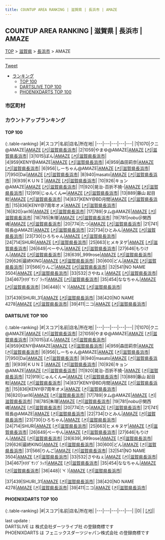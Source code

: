 ```yaml
---
title: COUNTUP AREA RANKING | 滋賀県 | 長浜市 | AMAZE
---
```

## COUNTUP AREA RANKING | 滋賀県 | 長浜市 | AMAZE

[TOP](/darts/rank/) > [滋賀県](/darts/rank/滋賀県/) > [長浜市](/darts/rank/滋賀県/長浜市/) > AMAZE

___

<a href="https://twitter.com/share?ref_src=twsrc%5Etfw" data-text="COUNTUP AREA RANKING | 滋賀県長浜市AMAZE" class="twitter-share-button" data-hashtags="DARTSLIVE,PHOENIXDARTS,darts,ダーツ" data-show-count="false">Tweet</a>

* [ランキング](#カウントアップランキング)
    * [TOP 100](#top-100)
    * [DARTSLIVE TOP 100](#dartslive-top-100)
    * [PHOENIXDARTS TOP 100](#phoenixdarts-top-100)

### 市区町村

<ul>

</ul>

### カウントアップランキング

#### TOP 100



{:.table-ranking}
|#|スコア|名前|店名|所在地|
|---|---|---|---|---|
|1|1070|<span class="rank-name-dl">クニ@AMAZE</span>|<a href="/darts/rank/shops/6ca66964868b40bf25d56fb0e5c39bac.html">AMAZE</a> <a href="https://search.dartslive.com/jp/shop/6ca66964868b40bf25d56fb0e5c39bac">[↗]</a>|<a href="/darts/rank/滋賀県/長浜市">滋賀県長浜市</a>|
|2|1059|<span class="rank-name-dl">やまゆ@AMAZE</span>|<a href="/darts/rank/shops/6ca66964868b40bf25d56fb0e5c39bac.html">AMAZE</a> <a href="https://search.dartslive.com/jp/shop/6ca66964868b40bf25d56fb0e5c39bac">[↗]</a>|<a href="/darts/rank/滋賀県/長浜市">滋賀県長浜市</a>|
|3|1015|<span class="rank-name-dl">ぽん</span>|<a href="/darts/rank/shops/6ca66964868b40bf25d56fb0e5c39bac.html">AMAZE</a> <a href="https://search.dartslive.com/jp/shop/6ca66964868b40bf25d56fb0e5c39bac">[↗]</a>|<a href="/darts/rank/滋賀県/長浜市">滋賀県長浜市</a>|
|4|959|<span class="rank-name-dl">KENY@AMAZE</span>|<a href="/darts/rank/shops/6ca66964868b40bf25d56fb0e5c39bac.html">AMAZE</a> <a href="https://search.dartslive.com/jp/shop/6ca66964868b40bf25d56fb0e5c39bac">[↗]</a>|<a href="/darts/rank/滋賀県/長浜市">滋賀県長浜市</a>|
|4|959|<span class="rank-name-dl">森田莉奈</span>|<a href="/darts/rank/shops/6ca66964868b40bf25d56fb0e5c39bac.html">AMAZE</a> <a href="https://search.dartslive.com/jp/shop/6ca66964868b40bf25d56fb0e5c39bac">[↗]</a>|<a href="/darts/rank/滋賀県/長浜市">滋賀県長浜市</a>|
|6|956|<span class="rank-name-dl">しーちゃん@AMAZE</span>|<a href="/darts/rank/shops/6ca66964868b40bf25d56fb0e5c39bac.html">AMAZE</a> <a href="https://search.dartslive.com/jp/shop/6ca66964868b40bf25d56fb0e5c39bac">[↗]</a>|<a href="/darts/rank/滋賀県/長浜市">滋賀県長浜市</a>|
|7|950|<span class="rank-name-dl">Dai</span>|<a href="/darts/rank/shops/6ca66964868b40bf25d56fb0e5c39bac.html">AMAZE</a> <a href="https://search.dartslive.com/jp/shop/6ca66964868b40bf25d56fb0e5c39bac">[↗]</a>|<a href="/darts/rank/滋賀県/長浜市">滋賀県長浜市</a>|
|8|940|<span class="rank-name-dl">masato</span>|<a href="/darts/rank/shops/6ca66964868b40bf25d56fb0e5c39bac.html">AMAZE</a> <a href="https://search.dartslive.com/jp/shop/6ca66964868b40bf25d56fb0e5c39bac">[↗]</a>|<a href="/darts/rank/滋賀県/長浜市">滋賀県長浜市</a>|
|9|939|<span class="rank-name-dl">ＫＵＮＩ</span>|<a href="/darts/rank/shops/6ca66964868b40bf25d56fb0e5c39bac.html">AMAZE</a> <a href="https://search.dartslive.com/jp/shop/6ca66964868b40bf25d56fb0e5c39bac">[↗]</a>|<a href="/darts/rank/滋賀県/長浜市">滋賀県長浜市</a>|
|10|926|<span class="rank-name-dl">キョン@AMAZE</span>|<a href="/darts/rank/shops/6ca66964868b40bf25d56fb0e5c39bac.html">AMAZE</a> <a href="https://search.dartslive.com/jp/shop/6ca66964868b40bf25d56fb0e5c39bac">[↗]</a>|<a href="/darts/rank/滋賀県/長浜市">滋賀県長浜市</a>|
|11|920|<span class="rank-name-dl">晃治-百折不撓-</span>|<a href="/darts/rank/shops/6ca66964868b40bf25d56fb0e5c39bac.html">AMAZE</a> <a href="https://search.dartslive.com/jp/shop/6ca66964868b40bf25d56fb0e5c39bac">[↗]</a>|<a href="/darts/rank/滋賀県/長浜市">滋賀県長浜市</a>|
|12|919|<span class="rank-name-dl">じゅんくん∞</span>|<a href="/darts/rank/shops/6ca66964868b40bf25d56fb0e5c39bac.html">AMAZE</a> <a href="https://search.dartslive.com/jp/shop/6ca66964868b40bf25d56fb0e5c39bac">[↗]</a>|<a href="/darts/rank/滋賀県/長浜市">滋賀県長浜市</a>|
|13|889|<span class="rank-name-dl">藤山 起目粒</span>|<a href="/darts/rank/shops/6ca66964868b40bf25d56fb0e5c39bac.html">AMAZE</a> <a href="https://search.dartslive.com/jp/shop/6ca66964868b40bf25d56fb0e5c39bac">[↗]</a>|<a href="/darts/rank/滋賀県/長浜市">滋賀県長浜市</a>|
|14|837|<span class="rank-name-dl">KENY@BD月間</span>|<a href="/darts/rank/shops/6ca66964868b40bf25d56fb0e5c39bac.html">AMAZE</a> <a href="https://search.dartslive.com/jp/shop/6ca66964868b40bf25d56fb0e5c39bac">[↗]</a>|<a href="/darts/rank/滋賀県/長浜市">滋賀県長浜市</a>|
|15|836|<span class="rank-name-dl">KENY@7周年オメ</span>|<a href="/darts/rank/shops/6ca66964868b40bf25d56fb0e5c39bac.html">AMAZE</a> <a href="https://search.dartslive.com/jp/shop/6ca66964868b40bf25d56fb0e5c39bac">[↗]</a>|<a href="/darts/rank/滋賀県/長浜市">滋賀県長浜市</a>|
|16|820|<span class="rank-name-dl">ran16</span>|<a href="/darts/rank/shops/6ca66964868b40bf25d56fb0e5c39bac.html">AMAZE</a> <a href="https://search.dartslive.com/jp/shop/6ca66964868b40bf25d56fb0e5c39bac">[↗]</a>|<a href="/darts/rank/滋賀県/長浜市">滋賀県長浜市</a>|
|17|789|<span class="rank-name-dl">タム@AMAZE</span>|<a href="/darts/rank/shops/6ca66964868b40bf25d56fb0e5c39bac.html">AMAZE</a> <a href="https://search.dartslive.com/jp/shop/6ca66964868b40bf25d56fb0e5c39bac">[↗]</a>|<a href="/darts/rank/滋賀県/長浜市">滋賀県長浜市</a>|
|18|785|<span class="rank-name-dl">朱理</span>|<a href="/darts/rank/shops/6ca66964868b40bf25d56fb0e5c39bac.html">AMAZE</a> <a href="https://search.dartslive.com/jp/shop/6ca66964868b40bf25d56fb0e5c39bac">[↗]</a>|<a href="/darts/rank/滋賀県/長浜市">滋賀県長浜市</a>|
|19|781|<span class="rank-name-dl">*nobu*＠関西魂</span>|<a href="/darts/rank/shops/6ca66964868b40bf25d56fb0e5c39bac.html">AMAZE</a> <a href="https://search.dartslive.com/jp/shop/6ca66964868b40bf25d56fb0e5c39bac">[↗]</a>|<a href="/darts/rank/滋賀県/長浜市">滋賀県長浜市</a>|
|20|774|<span class="rank-name-dl">たつ</span>|<a href="/darts/rank/shops/6ca66964868b40bf25d56fb0e5c39bac.html">AMAZE</a> <a href="https://search.dartslive.com/jp/shop/6ca66964868b40bf25d56fb0e5c39bac">[↗]</a>|<a href="/darts/rank/滋賀県/長浜市">滋賀県長浜市</a>|
|21|741|<span class="rank-name-dl">班長@AMAZE</span>|<a href="/darts/rank/shops/6ca66964868b40bf25d56fb0e5c39bac.html">AMAZE</a> <a href="https://search.dartslive.com/jp/shop/6ca66964868b40bf25d56fb0e5c39bac">[↗]</a>|<a href="/darts/rank/滋賀県/長浜市">滋賀県長浜市</a>|
|22|734|<span class="rank-name-dl">ひとみん</span>|<a href="/darts/rank/shops/6ca66964868b40bf25d56fb0e5c39bac.html">AMAZE</a> <a href="https://search.dartslive.com/jp/shop/6ca66964868b40bf25d56fb0e5c39bac">[↗]</a>|<a href="/darts/rank/滋賀県/長浜市">滋賀県長浜市</a>|
|23|730|<span class="rank-name-dl">ひろちゃん</span>|<a href="/darts/rank/shops/6ca66964868b40bf25d56fb0e5c39bac.html">AMAZE</a> <a href="https://search.dartslive.com/jp/shop/6ca66964868b40bf25d56fb0e5c39bac">[↗]</a>|<a href="/darts/rank/滋賀県/長浜市">滋賀県長浜市</a>|
|24|714|<span class="rank-name-dl">SHURI</span>|<a href="/darts/rank/shops/6ca66964868b40bf25d56fb0e5c39bac.html">AMAZE</a> <a href="https://search.dartslive.com/jp/shop/6ca66964868b40bf25d56fb0e5c39bac">[↗]</a>|<a href="/darts/rank/滋賀県/長浜市">滋賀県長浜市</a>|
|25|663|<span class="rank-name-dl">ヒメキヌゲ</span>|<a href="/darts/rank/shops/6ca66964868b40bf25d56fb0e5c39bac.html">AMAZE</a> <a href="https://search.dartslive.com/jp/shop/6ca66964868b40bf25d56fb0e5c39bac">[↗]</a>|<a href="/darts/rank/滋賀県/長浜市">滋賀県長浜市</a>|
|26|649|<span class="rank-name-dl">ぺーやん</span>|<a href="/darts/rank/shops/6ca66964868b40bf25d56fb0e5c39bac.html">AMAZE</a> <a href="https://search.dartslive.com/jp/shop/6ca66964868b40bf25d56fb0e5c39bac">[↗]</a>|<a href="/darts/rank/滋賀県/長浜市">滋賀県長浜市</a>|
|27|646|<span class="rank-name-dl">もりけん</span>|<a href="/darts/rank/shops/6ca66964868b40bf25d56fb0e5c39bac.html">AMAZE</a> <a href="https://search.dartslive.com/jp/shop/6ca66964868b40bf25d56fb0e5c39bac">[↗]</a>|<a href="/darts/rank/滋賀県/長浜市">滋賀県長浜市</a>|
|28|639|<span class="rank-name-dl">_999rose</span>|<a href="/darts/rank/shops/6ca66964868b40bf25d56fb0e5c39bac.html">AMAZE</a> <a href="https://search.dartslive.com/jp/shop/6ca66964868b40bf25d56fb0e5c39bac">[↗]</a>|<a href="/darts/rank/滋賀県/長浜市">滋賀県長浜市</a>|
|29|626|<span class="rank-name-dl">最終KING</span>|<a href="/darts/rank/shops/6ca66964868b40bf25d56fb0e5c39bac.html">AMAZE</a> <a href="https://search.dartslive.com/jp/shop/6ca66964868b40bf25d56fb0e5c39bac">[↗]</a>|<a href="/darts/rank/滋賀県/長浜市">滋賀県長浜市</a>|
|30|600|<span class="rank-name-dl">どん</span>|<a href="/darts/rank/shops/6ca66964868b40bf25d56fb0e5c39bac.html">AMAZE</a> <a href="https://search.dartslive.com/jp/shop/6ca66964868b40bf25d56fb0e5c39bac">[↗]</a>|<a href="/darts/rank/滋賀県/長浜市">滋賀県長浜市</a>|
|31|566|<span class="rank-name-dl">りんご</span>|<a href="/darts/rank/shops/6ca66964868b40bf25d56fb0e5c39bac.html">AMAZE</a> <a href="https://search.dartslive.com/jp/shop/6ca66964868b40bf25d56fb0e5c39bac">[↗]</a>|<a href="/darts/rank/滋賀県/長浜市">滋賀県長浜市</a>|
|32|541|<span class="rank-name-dl">NO NAME 3504</span>|<a href="/darts/rank/shops/6ca66964868b40bf25d56fb0e5c39bac.html">AMAZE</a> <a href="https://search.dartslive.com/jp/shop/6ca66964868b40bf25d56fb0e5c39bac">[↗]</a>|<a href="/darts/rank/滋賀県/長浜市">滋賀県長浜市</a>|
|33|532|<span class="rank-name-dl">さやねぇ</span>|<a href="/darts/rank/shops/6ca66964868b40bf25d56fb0e5c39bac.html">AMAZE</a> <a href="https://search.dartslive.com/jp/shop/6ca66964868b40bf25d56fb0e5c39bac">[↗]</a>|<a href="/darts/rank/滋賀県/長浜市">滋賀県長浜市</a>|
|34|467|<span class="rank-name-dl">ｷﾀﾀﾞｻﾝﾌﾞﾗｯｸ</span>|<a href="/darts/rank/shops/6ca66964868b40bf25d56fb0e5c39bac.html">AMAZE</a> <a href="https://search.dartslive.com/jp/shop/6ca66964868b40bf25d56fb0e5c39bac">[↗]</a>|<a href="/darts/rank/滋賀県/長浜市">滋賀県長浜市</a>|
|35|454|<span class="rank-name-dl">ななちゃん</span>|<a href="/darts/rank/shops/6ca66964868b40bf25d56fb0e5c39bac.html">AMAZE</a> <a href="https://search.dartslive.com/jp/shop/6ca66964868b40bf25d56fb0e5c39bac">[↗]</a>|<a href="/darts/rank/滋賀県/長浜市">滋賀県長浜市</a>|
|36|448|<span class="rank-name-dl">( ˙༥˙ )</span>|<a href="/darts/rank/shops/6ca66964868b40bf25d56fb0e5c39bac.html">AMAZE</a> <a href="https://search.dartslive.com/jp/shop/6ca66964868b40bf25d56fb0e5c39bac">[↗]</a>|<a href="/darts/rank/滋賀県/長浜市">滋賀県長浜市</a>|
|37|439|<span class="rank-name-dl">SHURI_31</span>|<a href="/darts/rank/shops/6ca66964868b40bf25d56fb0e5c39bac.html">AMAZE</a> <a href="https://search.dartslive.com/jp/shop/6ca66964868b40bf25d56fb0e5c39bac">[↗]</a>|<a href="/darts/rank/滋賀県/長浜市">滋賀県長浜市</a>|
|38|420|<span class="rank-name-dl">NO NAME 4278</span>|<a href="/darts/rank/shops/6ca66964868b40bf25d56fb0e5c39bac.html">AMAZE</a> <a href="https://search.dartslive.com/jp/shop/6ca66964868b40bf25d56fb0e5c39bac">[↗]</a>|<a href="/darts/rank/滋賀県/長浜市">滋賀県長浜市</a>|
|39|411|<span class="rank-name-dl">ニコ</span>|<a href="/darts/rank/shops/6ca66964868b40bf25d56fb0e5c39bac.html">AMAZE</a> <a href="https://search.dartslive.com/jp/shop/6ca66964868b40bf25d56fb0e5c39bac">[↗]</a>|<a href="/darts/rank/滋賀県/長浜市">滋賀県長浜市</a>|


#### DARTSLIVE TOP 100



{:.table-ranking}
|#|スコア|名前|店名|所在地|
|---|---|---|---|---|
|1|1070|<span class="rank-name-dl">クニ@AMAZE</span>|<a href="/darts/rank/shops/6ca66964868b40bf25d56fb0e5c39bac.html">AMAZE</a> <a href="https://search.dartslive.com/jp/shop/6ca66964868b40bf25d56fb0e5c39bac">[↗]</a>|<a href="/darts/rank/滋賀県/長浜市">滋賀県長浜市</a>|
|2|1059|<span class="rank-name-dl">やまゆ@AMAZE</span>|<a href="/darts/rank/shops/6ca66964868b40bf25d56fb0e5c39bac.html">AMAZE</a> <a href="https://search.dartslive.com/jp/shop/6ca66964868b40bf25d56fb0e5c39bac">[↗]</a>|<a href="/darts/rank/滋賀県/長浜市">滋賀県長浜市</a>|
|3|1015|<span class="rank-name-dl">ぽん</span>|<a href="/darts/rank/shops/6ca66964868b40bf25d56fb0e5c39bac.html">AMAZE</a> <a href="https://search.dartslive.com/jp/shop/6ca66964868b40bf25d56fb0e5c39bac">[↗]</a>|<a href="/darts/rank/滋賀県/長浜市">滋賀県長浜市</a>|
|4|959|<span class="rank-name-dl">KENY@AMAZE</span>|<a href="/darts/rank/shops/6ca66964868b40bf25d56fb0e5c39bac.html">AMAZE</a> <a href="https://search.dartslive.com/jp/shop/6ca66964868b40bf25d56fb0e5c39bac">[↗]</a>|<a href="/darts/rank/滋賀県/長浜市">滋賀県長浜市</a>|
|4|959|<span class="rank-name-dl">森田莉奈</span>|<a href="/darts/rank/shops/6ca66964868b40bf25d56fb0e5c39bac.html">AMAZE</a> <a href="https://search.dartslive.com/jp/shop/6ca66964868b40bf25d56fb0e5c39bac">[↗]</a>|<a href="/darts/rank/滋賀県/長浜市">滋賀県長浜市</a>|
|6|956|<span class="rank-name-dl">しーちゃん@AMAZE</span>|<a href="/darts/rank/shops/6ca66964868b40bf25d56fb0e5c39bac.html">AMAZE</a> <a href="https://search.dartslive.com/jp/shop/6ca66964868b40bf25d56fb0e5c39bac">[↗]</a>|<a href="/darts/rank/滋賀県/長浜市">滋賀県長浜市</a>|
|7|950|<span class="rank-name-dl">Dai</span>|<a href="/darts/rank/shops/6ca66964868b40bf25d56fb0e5c39bac.html">AMAZE</a> <a href="https://search.dartslive.com/jp/shop/6ca66964868b40bf25d56fb0e5c39bac">[↗]</a>|<a href="/darts/rank/滋賀県/長浜市">滋賀県長浜市</a>|
|8|940|<span class="rank-name-dl">masato</span>|<a href="/darts/rank/shops/6ca66964868b40bf25d56fb0e5c39bac.html">AMAZE</a> <a href="https://search.dartslive.com/jp/shop/6ca66964868b40bf25d56fb0e5c39bac">[↗]</a>|<a href="/darts/rank/滋賀県/長浜市">滋賀県長浜市</a>|
|9|939|<span class="rank-name-dl">ＫＵＮＩ</span>|<a href="/darts/rank/shops/6ca66964868b40bf25d56fb0e5c39bac.html">AMAZE</a> <a href="https://search.dartslive.com/jp/shop/6ca66964868b40bf25d56fb0e5c39bac">[↗]</a>|<a href="/darts/rank/滋賀県/長浜市">滋賀県長浜市</a>|
|10|926|<span class="rank-name-dl">キョン@AMAZE</span>|<a href="/darts/rank/shops/6ca66964868b40bf25d56fb0e5c39bac.html">AMAZE</a> <a href="https://search.dartslive.com/jp/shop/6ca66964868b40bf25d56fb0e5c39bac">[↗]</a>|<a href="/darts/rank/滋賀県/長浜市">滋賀県長浜市</a>|
|11|920|<span class="rank-name-dl">晃治-百折不撓-</span>|<a href="/darts/rank/shops/6ca66964868b40bf25d56fb0e5c39bac.html">AMAZE</a> <a href="https://search.dartslive.com/jp/shop/6ca66964868b40bf25d56fb0e5c39bac">[↗]</a>|<a href="/darts/rank/滋賀県/長浜市">滋賀県長浜市</a>|
|12|919|<span class="rank-name-dl">じゅんくん∞</span>|<a href="/darts/rank/shops/6ca66964868b40bf25d56fb0e5c39bac.html">AMAZE</a> <a href="https://search.dartslive.com/jp/shop/6ca66964868b40bf25d56fb0e5c39bac">[↗]</a>|<a href="/darts/rank/滋賀県/長浜市">滋賀県長浜市</a>|
|13|889|<span class="rank-name-dl">藤山 起目粒</span>|<a href="/darts/rank/shops/6ca66964868b40bf25d56fb0e5c39bac.html">AMAZE</a> <a href="https://search.dartslive.com/jp/shop/6ca66964868b40bf25d56fb0e5c39bac">[↗]</a>|<a href="/darts/rank/滋賀県/長浜市">滋賀県長浜市</a>|
|14|837|<span class="rank-name-dl">KENY@BD月間</span>|<a href="/darts/rank/shops/6ca66964868b40bf25d56fb0e5c39bac.html">AMAZE</a> <a href="https://search.dartslive.com/jp/shop/6ca66964868b40bf25d56fb0e5c39bac">[↗]</a>|<a href="/darts/rank/滋賀県/長浜市">滋賀県長浜市</a>|
|15|836|<span class="rank-name-dl">KENY@7周年オメ</span>|<a href="/darts/rank/shops/6ca66964868b40bf25d56fb0e5c39bac.html">AMAZE</a> <a href="https://search.dartslive.com/jp/shop/6ca66964868b40bf25d56fb0e5c39bac">[↗]</a>|<a href="/darts/rank/滋賀県/長浜市">滋賀県長浜市</a>|
|16|820|<span class="rank-name-dl">ran16</span>|<a href="/darts/rank/shops/6ca66964868b40bf25d56fb0e5c39bac.html">AMAZE</a> <a href="https://search.dartslive.com/jp/shop/6ca66964868b40bf25d56fb0e5c39bac">[↗]</a>|<a href="/darts/rank/滋賀県/長浜市">滋賀県長浜市</a>|
|17|789|<span class="rank-name-dl">タム@AMAZE</span>|<a href="/darts/rank/shops/6ca66964868b40bf25d56fb0e5c39bac.html">AMAZE</a> <a href="https://search.dartslive.com/jp/shop/6ca66964868b40bf25d56fb0e5c39bac">[↗]</a>|<a href="/darts/rank/滋賀県/長浜市">滋賀県長浜市</a>|
|18|785|<span class="rank-name-dl">朱理</span>|<a href="/darts/rank/shops/6ca66964868b40bf25d56fb0e5c39bac.html">AMAZE</a> <a href="https://search.dartslive.com/jp/shop/6ca66964868b40bf25d56fb0e5c39bac">[↗]</a>|<a href="/darts/rank/滋賀県/長浜市">滋賀県長浜市</a>|
|19|781|<span class="rank-name-dl">*nobu*＠関西魂</span>|<a href="/darts/rank/shops/6ca66964868b40bf25d56fb0e5c39bac.html">AMAZE</a> <a href="https://search.dartslive.com/jp/shop/6ca66964868b40bf25d56fb0e5c39bac">[↗]</a>|<a href="/darts/rank/滋賀県/長浜市">滋賀県長浜市</a>|
|20|774|<span class="rank-name-dl">たつ</span>|<a href="/darts/rank/shops/6ca66964868b40bf25d56fb0e5c39bac.html">AMAZE</a> <a href="https://search.dartslive.com/jp/shop/6ca66964868b40bf25d56fb0e5c39bac">[↗]</a>|<a href="/darts/rank/滋賀県/長浜市">滋賀県長浜市</a>|
|21|741|<span class="rank-name-dl">班長@AMAZE</span>|<a href="/darts/rank/shops/6ca66964868b40bf25d56fb0e5c39bac.html">AMAZE</a> <a href="https://search.dartslive.com/jp/shop/6ca66964868b40bf25d56fb0e5c39bac">[↗]</a>|<a href="/darts/rank/滋賀県/長浜市">滋賀県長浜市</a>|
|22|734|<span class="rank-name-dl">ひとみん</span>|<a href="/darts/rank/shops/6ca66964868b40bf25d56fb0e5c39bac.html">AMAZE</a> <a href="https://search.dartslive.com/jp/shop/6ca66964868b40bf25d56fb0e5c39bac">[↗]</a>|<a href="/darts/rank/滋賀県/長浜市">滋賀県長浜市</a>|
|23|730|<span class="rank-name-dl">ひろちゃん</span>|<a href="/darts/rank/shops/6ca66964868b40bf25d56fb0e5c39bac.html">AMAZE</a> <a href="https://search.dartslive.com/jp/shop/6ca66964868b40bf25d56fb0e5c39bac">[↗]</a>|<a href="/darts/rank/滋賀県/長浜市">滋賀県長浜市</a>|
|24|714|<span class="rank-name-dl">SHURI</span>|<a href="/darts/rank/shops/6ca66964868b40bf25d56fb0e5c39bac.html">AMAZE</a> <a href="https://search.dartslive.com/jp/shop/6ca66964868b40bf25d56fb0e5c39bac">[↗]</a>|<a href="/darts/rank/滋賀県/長浜市">滋賀県長浜市</a>|
|25|663|<span class="rank-name-dl">ヒメキヌゲ</span>|<a href="/darts/rank/shops/6ca66964868b40bf25d56fb0e5c39bac.html">AMAZE</a> <a href="https://search.dartslive.com/jp/shop/6ca66964868b40bf25d56fb0e5c39bac">[↗]</a>|<a href="/darts/rank/滋賀県/長浜市">滋賀県長浜市</a>|
|26|649|<span class="rank-name-dl">ぺーやん</span>|<a href="/darts/rank/shops/6ca66964868b40bf25d56fb0e5c39bac.html">AMAZE</a> <a href="https://search.dartslive.com/jp/shop/6ca66964868b40bf25d56fb0e5c39bac">[↗]</a>|<a href="/darts/rank/滋賀県/長浜市">滋賀県長浜市</a>|
|27|646|<span class="rank-name-dl">もりけん</span>|<a href="/darts/rank/shops/6ca66964868b40bf25d56fb0e5c39bac.html">AMAZE</a> <a href="https://search.dartslive.com/jp/shop/6ca66964868b40bf25d56fb0e5c39bac">[↗]</a>|<a href="/darts/rank/滋賀県/長浜市">滋賀県長浜市</a>|
|28|639|<span class="rank-name-dl">_999rose</span>|<a href="/darts/rank/shops/6ca66964868b40bf25d56fb0e5c39bac.html">AMAZE</a> <a href="https://search.dartslive.com/jp/shop/6ca66964868b40bf25d56fb0e5c39bac">[↗]</a>|<a href="/darts/rank/滋賀県/長浜市">滋賀県長浜市</a>|
|29|626|<span class="rank-name-dl">最終KING</span>|<a href="/darts/rank/shops/6ca66964868b40bf25d56fb0e5c39bac.html">AMAZE</a> <a href="https://search.dartslive.com/jp/shop/6ca66964868b40bf25d56fb0e5c39bac">[↗]</a>|<a href="/darts/rank/滋賀県/長浜市">滋賀県長浜市</a>|
|30|600|<span class="rank-name-dl">どん</span>|<a href="/darts/rank/shops/6ca66964868b40bf25d56fb0e5c39bac.html">AMAZE</a> <a href="https://search.dartslive.com/jp/shop/6ca66964868b40bf25d56fb0e5c39bac">[↗]</a>|<a href="/darts/rank/滋賀県/長浜市">滋賀県長浜市</a>|
|31|566|<span class="rank-name-dl">りんご</span>|<a href="/darts/rank/shops/6ca66964868b40bf25d56fb0e5c39bac.html">AMAZE</a> <a href="https://search.dartslive.com/jp/shop/6ca66964868b40bf25d56fb0e5c39bac">[↗]</a>|<a href="/darts/rank/滋賀県/長浜市">滋賀県長浜市</a>|
|32|541|<span class="rank-name-dl">NO NAME 3504</span>|<a href="/darts/rank/shops/6ca66964868b40bf25d56fb0e5c39bac.html">AMAZE</a> <a href="https://search.dartslive.com/jp/shop/6ca66964868b40bf25d56fb0e5c39bac">[↗]</a>|<a href="/darts/rank/滋賀県/長浜市">滋賀県長浜市</a>|
|33|532|<span class="rank-name-dl">さやねぇ</span>|<a href="/darts/rank/shops/6ca66964868b40bf25d56fb0e5c39bac.html">AMAZE</a> <a href="https://search.dartslive.com/jp/shop/6ca66964868b40bf25d56fb0e5c39bac">[↗]</a>|<a href="/darts/rank/滋賀県/長浜市">滋賀県長浜市</a>|
|34|467|<span class="rank-name-dl">ｷﾀﾀﾞｻﾝﾌﾞﾗｯｸ</span>|<a href="/darts/rank/shops/6ca66964868b40bf25d56fb0e5c39bac.html">AMAZE</a> <a href="https://search.dartslive.com/jp/shop/6ca66964868b40bf25d56fb0e5c39bac">[↗]</a>|<a href="/darts/rank/滋賀県/長浜市">滋賀県長浜市</a>|
|35|454|<span class="rank-name-dl">ななちゃん</span>|<a href="/darts/rank/shops/6ca66964868b40bf25d56fb0e5c39bac.html">AMAZE</a> <a href="https://search.dartslive.com/jp/shop/6ca66964868b40bf25d56fb0e5c39bac">[↗]</a>|<a href="/darts/rank/滋賀県/長浜市">滋賀県長浜市</a>|
|36|448|<span class="rank-name-dl">( ˙༥˙ )</span>|<a href="/darts/rank/shops/6ca66964868b40bf25d56fb0e5c39bac.html">AMAZE</a> <a href="https://search.dartslive.com/jp/shop/6ca66964868b40bf25d56fb0e5c39bac">[↗]</a>|<a href="/darts/rank/滋賀県/長浜市">滋賀県長浜市</a>|
|37|439|<span class="rank-name-dl">SHURI_31</span>|<a href="/darts/rank/shops/6ca66964868b40bf25d56fb0e5c39bac.html">AMAZE</a> <a href="https://search.dartslive.com/jp/shop/6ca66964868b40bf25d56fb0e5c39bac">[↗]</a>|<a href="/darts/rank/滋賀県/長浜市">滋賀県長浜市</a>|
|38|420|<span class="rank-name-dl">NO NAME 4278</span>|<a href="/darts/rank/shops/6ca66964868b40bf25d56fb0e5c39bac.html">AMAZE</a> <a href="https://search.dartslive.com/jp/shop/6ca66964868b40bf25d56fb0e5c39bac">[↗]</a>|<a href="/darts/rank/滋賀県/長浜市">滋賀県長浜市</a>|
|39|411|<span class="rank-name-dl">ニコ</span>|<a href="/darts/rank/shops/6ca66964868b40bf25d56fb0e5c39bac.html">AMAZE</a> <a href="https://search.dartslive.com/jp/shop/6ca66964868b40bf25d56fb0e5c39bac">[↗]</a>|<a href="/darts/rank/滋賀県/長浜市">滋賀県長浜市</a>|


#### PHOENIXDARTS TOP 100



{:.table-ranking}
|#|スコア|名前|店名|所在地|
|---|---|---|---|---|
||0|<span class="rank-name-dl"> </span>|<a href="/darts/rank/shops/.html"></a> <a href="">[↗]</a>|<a href="/darts/rank//"></a>|


<div class="footer border-top border-gray-light mt-5 pt-3 text-right text-gray">
    last update : <span style="font-weight: italic" id="foot_last_modified"></span><br />
    DARTSLIVE は 株式会社ダーツライブ社 の登録商標です<br />
    PHOENIXDARTS は フェニックスダーツジャパン株式会社 の登録商標です<br />
</div>

<script src="https://cdnjs.cloudflare.com/ajax/libs/jquery.tablesorter/2.31.3/js/jquery.tablesorter.min.js" integrity="sha512-qzgd5cYSZcosqpzpn7zF2ZId8f/8CHmFKZ8j7mU4OUXTNRd5g+ZHBPsgKEwoqxCtdQvExE5LprwwPAgoicguNg==" crossorigin="anonymous" referrerpolicy="no-referrer"></script>
<link rel="stylesheet" href="https://cdnjs.cloudflare.com/ajax/libs/jquery.tablesorter/2.31.3/css/theme.default.min.css" integrity="sha512-wghhOJkjQX0Lh3NSWvNKeZ0ZpNn+SPVXX1Qyc9OCaogADktxrBiBdKGDoqVUOyhStvMBmJQ8ZdMHiR3wuEq8+w==" crossorigin="anonymous" referrerpolicy="no-referrer" />
<script>
$(function() {
    $(".table-ranking").tablesorter({sortList:[[0, 0]]});
    $("#foot_last_modified").text(formatDate(new Date(document.lastModified), 'yyyy-MM-dd HH:mm:ss'));
});
</script>

<script async src="https://platform.twitter.com/widgets.js" charset="utf-8"></script>